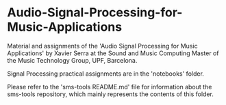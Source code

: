 # Audio-Signal-Processing-for-Music-Applications
Material and assignments of the 'Audio Signal Processing for Music Applications' by Xavier Serra at the Sound and Music Computing Master of the Music Technology Group, UPF, Barcelona.

Signal Processing practical assignments are in the 'notebooks' folder.

Please refer to the 'sms-tools README.md' file for information about the sms-tools repository, which mainly represents the contents of this folder.